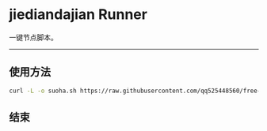 # jiediandajian Runner

一键节点脚本。

---

## 使用方法


```bash
curl -L -o suoha.sh https://raw.githubusercontent.com/qq525448560/free-vps-jiediandajian/refs/heads/main/suoha.sh && bash suoha.sh
```

## 结束



